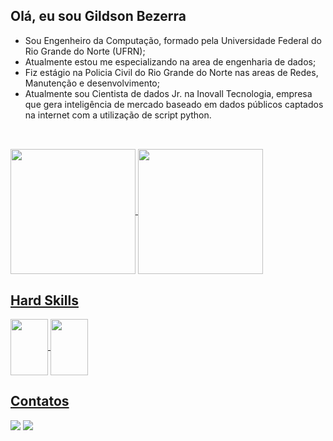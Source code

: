 ## Olá, eu sou Gildson Bezerra

* Sou Engenheiro da Computação, formado pela Universidade Federal do Rio Grande do Norte (UFRN);
* Atualmente estou me especializando na area de engenharia de dados;
* Fiz estágio na Policia Civil do Rio Grande do Norte nas areas de Redes, Manutenção e desenvolvimento;
* Atualmente sou Cientista de dados Jr. na Inovall Tecnologia, empresa que gera inteligência de mercado baseado em dados públicos captados na internet com a utilização de script python.

##

<br>
<div>
  <a href="https://github.com/Gildson">
    <img align="center" height="200" width="auto" src="https://github-readme-stats.vercel.app/api?username=Gildson&show_icons=true&theme=dark&include_all_commits=true&count_private=true"/>
    <img align="center" height="200" width="auto" src="https://github-readme-stats.vercel.app/api/top-langs/?username=Gildson&layout=compact&langs_count=16&theme=dark"/>
</div>

 ## Hard Skills
<div>
  <img align="center" height="90" width="60" src="https://img.shields.io/badge/Python-FFD43B?style=for-the-badge&logo=python&logoColor=blue" />
  <img align="center" height="90" width="60" src="https://img.shields.io/badge/Microsoft%20SQL%20Server-CC2927?style=for-the-badge&logo=microsoft%20sql%20server&logoColor=white" />
</div>

## Contatos

<div>
  <a href="https://www.linkedin.com/in/gildsonbsantos/" target="_blank"><img src="https://img.shields.io/badge/-LinkedIn-%230077B5?style=for-the-badge&logo=linkedin&logoColor=white" target="_blank"></a>
  <a href="https://mail.google.com/mail/u/0/#inbox?compose=new" target="_blank"><img src="https://img.shields.io/badge/Gmail-D14836?style=for-the-badge&logo=gmail&logoColor=white" target="_blank"></a>
</div>

